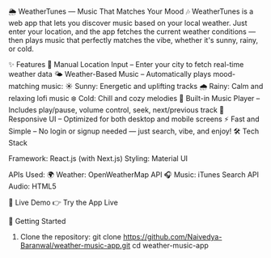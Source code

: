 🌦️ WeatherTunes — Music That Matches Your Mood 🎶
WeatherTunes is a web app that lets you discover music based on your local weather. Just enter your location, and the app fetches the current weather conditions — then plays music that perfectly matches the vibe, whether it's sunny, rainy, or cold.

✨ Features
📍 Manual Location Input – Enter your city to fetch real-time weather data
🌤️ Weather-Based Music – Automatically plays mood-matching music:
☀️ Sunny: Energetic and uplifting tracks
🌧️ Rainy: Calm and relaxing lofi music
❄️ Cold: Chill and cozy melodies
🎵 Built-in Music Player – Includes play/pause, volume control, seek, next/previous track
📱 Responsive UI – Optimized for both desktop and mobile screens
⚡ Fast and Simple – No login or signup needed — just search, vibe, and enjoy!
🛠️ Tech Stack




Framework: React.js (with Next.js)
Styling: Material UI

APIs Used:
🌍 Weather: OpenWeatherMap API
🎧 Music: iTunes Search API
Audio: HTML5 <audio> element with custom controls





🔗 Live Demo
👉 Try the App Live

🚀 Getting Started
1. Clone the repository:
git clone https://github.com/Naivedya-Baranwal/weather-music-app.git
cd weather-music-app
